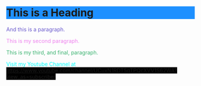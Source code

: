 <!DOCTYPE html>
<html>
<head>
<title>Page Title</title>
</head>
<body>

<h1 style="background-color: DodgerBlue">This is a Heading</h1>
<p style="color: SlateBlue">And this is a paragraph.</p>
<p style="color: Violet"> This is my second paragraph.</p>
<p style="color: MediumSeaGreen"> This is my third, and final, paragraph.</p>
<p style="color: cyan"> Visit my Youtube Channel at <a style ="background-color:black"href="url">https://www.youtube.com/channel/UCuxN1RDT5qTPQcXVV1S62WA?view_as=subscriber</a>

</body>
</html>
